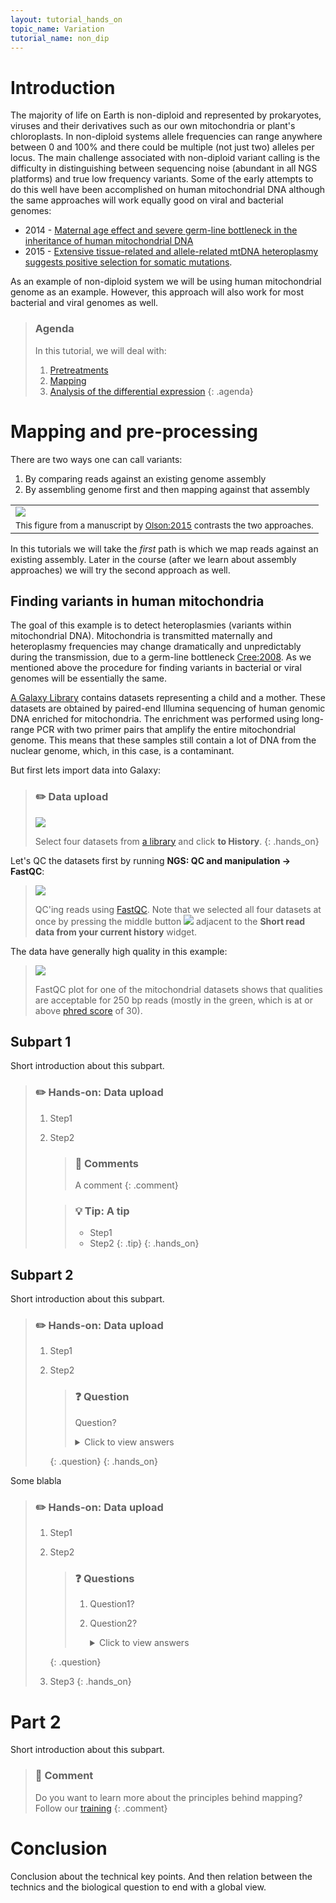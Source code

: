 ```yaml
---
layout: tutorial_hands_on
topic_name: Variation
tutorial_name: non_dip
---
```


# Introduction


The majority of life on Earth is non-diploid and represented by prokaryotes, viruses and their derivatives such as our own mitochondria or plant's chloroplasts. In non-diploid systems allele frequencies can range anywhere between 0 and 100% and there could be multiple (not just two) alleles per locus. The main challenge associated with non-diploid variant calling is the difficulty in distinguishing between sequencing noise (abundant in all NGS platforms) and true low frequency variants. Some of the early attempts to do this well have been accomplished on human mitochondrial DNA although the same approaches will work equally good on viral and bacterial genomes:

* 2014 - [Maternal age effect and severe germ-line bottleneck in the inheritance of human mitochondrial DNA](http://www.pnas.org/content/111/43/15474.abstract)
* 2015 - [Extensive tissue-related and allele-related mtDNA heteroplasmy suggests positive selection for somatic mutations](http://www.pnas.org/content/112/8/2491.abstract).

As an example of non-diploid system we will be using human mitochondrial genome as an example. However, this approach will also work for most bacterial and viral genomes as well.

> ### Agenda
>
> In this tutorial, we will deal with:
>
> 1. [Pretreatments](#pretreatments)
> 2. [Mapping](#mapping)
> 3. [Analysis of the differential expression](#analysis-of-the-differential-expression)
> {: .agenda}

# Mapping and pre-processing

There are two ways one can call variants: 

1. By comparing reads against an existing genome assembly
2. By assembling genome first and then mapping against that assembly

|                          |
|--------------------------|
| ![](ref_vs_assembly.jpg) |
| <small>This figure from a manuscript by [Olson:2015](https://www.ncbi.nlm.nih.gov/pmc/articles/PMC4493402/) contrasts the two approaches.</small> |

In this tutorials we will take the *first* path is which we map reads against an existing assembly. Later in the course (after we learn about assembly approaches) we will try the second approach as well. 

## Finding variants in human mitochondria

The goal of this example is to detect heteroplasmies (variants within mitochondrial DNA). Mitochondria is transmitted maternally and heteroplasmy frequencies may change dramatically and unpredictably during the transmission, due to a germ-line bottleneck [Cree:2008](http://www.nature.com/ng/journal/v40/n2/abs/ng.2007.63.html). As we mentioned above the procedure for finding variants in bacterial or viral genomes will be essentially the same.

[A Galaxy Library](https://usegalaxy.org/library/list#folders/Fe4842bd0c37b03a7) contains datasets representing a child and a mother. These datasets are obtained by paired-end Illumina sequencing of human genomic DNA enriched for mitochondria. The enrichment was performed using long-range PCR with two primer pairs that amplify the entire mitochondrial genome. This means that these samples still contain a lot of DNA from the nuclear genome, which, in this case, is a contaminant. 

But first lets import data into Galaxy:

> ### :pencil2: Data upload
>
> ![](mt_lib.png)
>
>Select four datasets from [a library](https://usegalaxy.org/library/list#folders/Fe4842bd0c37b03a7) and click **to History**. 
{: .hands_on}

Let's QC the datasets first by running  **NGS: QC and manipulation &#8594; FastQC**:

>![](mt_qc.png)
>
>QC'ing reads using [FastQC](http://www.bioinformatics.babraham.ac.uk/projects/fastqc/). Note that we selected all four datasets at once by pressing the middle button ![](mt_middle_button.png) adjacent to the **Short read data from your current history** widget. 

The data have generally high quality in this example:

>![](/BMMB554/img/mt_qc_plot.png)
>
>FastQC plot for one of the mitochondrial datasets shows that qualities are acceptable for 250 bp reads (mostly in the green, which is at or above [phred score](https://en.wikipedia.org/wiki/Phred_quality_scorescore) of 30). 
















## Subpart 1

Short introduction about this subpart.

> ### :pencil2: Hands-on: Data upload
>
> 1. Step1
> 2. Step2
>
>    > ### :nut_and_bolt: Comments
>    > A comment
>    {: .comment}
>
>    > ### :bulb: Tip: A tip
>    >
>    > * Step1
>    > * Step2
>    {: .tip}
{: .hands_on}

## Subpart 2

Short introduction about this subpart.

> ### :pencil2: Hands-on: Data upload
>
> 1. Step1
> 2. Step2
>
>    > ### :question: Question
>    >
>    > Question?
>    >
>    > <details>
>    > <summary>Click to view answers</summary>
>    > Answer to question
>    > </details>
>    {: .question}
{: .hands_on}

Some blabla
> ### :pencil2: Hands-on: Data upload
>
> 1. Step1
> 2. Step2
>
>    > ### :question: Questions
>    >
>    > 1. Question1?
>    > 2. Question2?
>    >
>    >    <details>
>    >    <summary>Click to view answers</summary>
>    >    <ol type="1">
>    >    <li>Answer for question1</li>
>    >    <li>Answer for question2</li>
>    >    </ol>
>    >    </details>
>    {: .question}
>
> 3. Step3
{: .hands_on}

# Part 2

Short introduction about this subpart.

> ### :nut_and_bolt: Comment
>
> Do you want to learn more about the principles behind mapping? Follow our [training](../../NGS-mapping)
> {: .comment}

# Conclusion

Conclusion about the technical key points. And then relation between the technics and the biological question to end with a global view.
